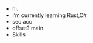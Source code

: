 -  hi.
-  I’m currently learning Rust,C#
-  sec acc
-  offset? main.
-  Skills


<!---
frmerikh/frmerikh is a ✨ special ✨ repository because its `README.md` (this file) appears on your GitHub profile.
You can click the Preview link to take a look at your changes.
--->
